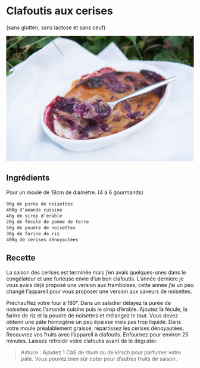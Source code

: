 # Clafoutis aux cerises
(sans glutten, sans lactose et sans oeuf)  

![](../img/Clafouris-cerises-noisettes.jpg)

## Ingrédients
Pour un moule de 18cm de diamètre.
(4 à 6 gourmands)

    90g de purée de noisettes
    400g d’amande cuisine
    40g de sirop d’érable
    20g de fécule de pomme de terre
    50g de poudre de noisettes
    30g de farine de riz
    400g de cerises dénoyautées

## Recette
La saison des cerises est terminée mais j’en avais quelques-unes dans le congélateur et une furieuse envie d’un bon clafoutis. L’année dernière je vous avais déjà proposé une version aux framboises, cette année j’ai un peu changé l’appareil pour vous proposer une version aux saveurs de noisettes.

Préchauffez votre four à 180°.
Dans un saladier délayez la purée de noisettes avec l’amande cuisine puis le sirop d’érable. Ajoutez la fécule, la farine de riz et la poudre de noisettes et mélangez le tout. Vous devez obtenir une pâte homogène un peu épaisse mais pas trop liquide.
Dans votre moule préalablement graissé, répartissez les cerises dénoyautées. Recouvrez vos fruits avec l’appareil à clafoutis. Enfournez pour environ 25 minutes. Laissez refroidir votre clafoutis avant de le déguster.

> Astuce : Ajoutez 1 CàS de rhum ou de kirsch pour parfumer votre pâte. Vous pouvez bien sûr opter pour d’autres fruits de saison.
